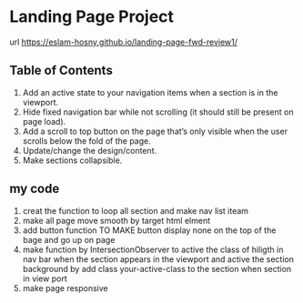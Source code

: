 # Landing Page Project
url  https://eslam-hosny.github.io/landing-page-fwd-review1/

## Table of Contents
1. Add an active state to your navigation items when a section is in the viewport.
2. Hide fixed navigation bar while not scrolling (it should still be present on page load).
3. Add a scroll to top button on the page that’s only visible when the user scrolls below the fold of the page.
4. Update/change the design/content.
5. Make sections collapsible.


## my code 
1. creat the function to  loop all section and make nav list iteam
2. make  all page move smooth by target html elment
3. add button function TO MAKE button display none on the top of the bage and go up on page
4. make function  by IntersectionObserver to active the class of hiligth 
  in nav bar when the section appears in the viewport and active the section background 
  by add class your-active-class to the section when section in view port
5.  make page responsive 

